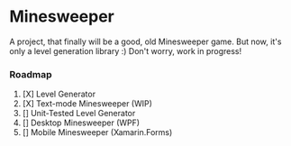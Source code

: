 # Minesweeper

A project, that finally will be a good, old Minesweeper game. But now, it's only a level generation library :) Don't worry, work in progress! 

### Roadmap
1. [X] Level Generator
2. [X] Text-mode Minesweeper (WIP)
3. [] Unit-Tested Level Generator
4. [] Desktop Minesweeper (WPF)
5. [] Mobile Minesweeper (Xamarin.Forms)
